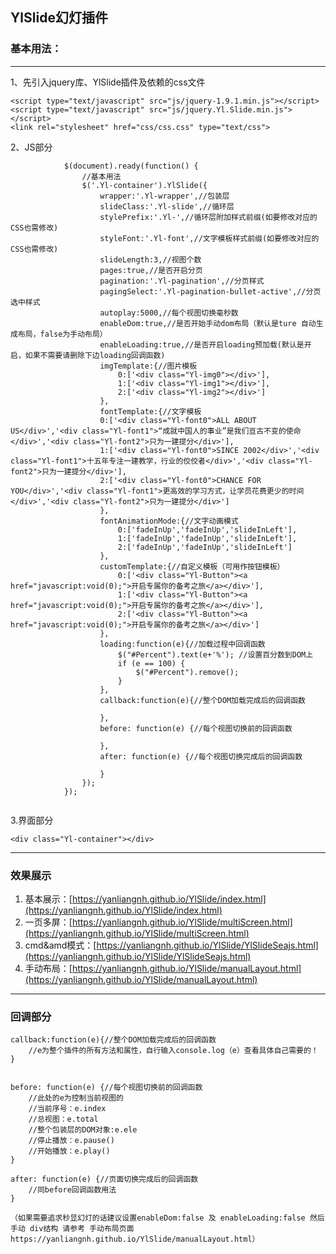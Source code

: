 ﻿YlSlide幻灯插件
---
### 基本用法：

---

1、先引入jquery库、YlSlide插件及依赖的css文件
```
<script type="text/javascript" src="js/jquery-1.9.1.min.js"></script>
<script type="text/javascript" src="js/jquery.Yl.Slide.min.js"></script>
<link rel="stylesheet" href="css/css.css" type="text/css">
```
2、JS部分

```
			$(document).ready(function() {
				//基本用法
				$('.Yl-container').YlSlide({
					wrapper:'.Yl-wrapper',//包装层
					slideClass:'.Yl-slide',//循环层
					stylePrefix:'.Yl-',//循环层附加样式前缀(如要修改对应的CSS也需修改)
					styleFont:'.Yl-font',//文字模板样式前缀(如要修改对应的CSS也需修改)
					slideLength:3,//视图个数
					pages:true,//是否开启分页
					pagination:'.Yl-pagination',//分页样式
					pagingSelect:'.Yl-pagination-bullet-active',//分页选中样式
					autoplay:5000,//每个视图切换毫秒数
					enableDom:true,//是否开始手动dom布局（默认是ture 自动生成布局，false为手动布局）
					enableLoading:true,//是否开启loading预加载(默认是开启，如果不需要请删除下边loading回调函数)
					imgTemplate:{//图片模板
						0:['<div class="Yl-img0"></div>'],
						1:['<div class="Yl-img1"></div>'],
						2:['<div class="Yl-img2"></div>']
					},
					fontTemplate:{//文字模板
					0:['<div class="Yl-font0">ALL ABOUT US</div>','<div class="Yl-font1">“成就中国人的事业”是我们亘古不变的使命</div>','<div class="Yl-font2">只为一建提分</div>'],
					1:['<div class="Yl-font0">SINCE 2002</div>','<div class="Yl-font1">十五年专注一建教学，行业的佼佼者</div>','<div class="Yl-font2">只为一建提分</div>'],
					2:['<div class="Yl-font0">CHANCE FOR YOU</div>','<div class="Yl-font1">更高效的学习方式，让学员花费更少的时间</div>','<div class="Yl-font2">只为一建提分</div>']
					},
					fontAnimationMode:{//文字动画模式
						0:['fadeInUp','fadeInUp','slideInLeft'],
						1:['fadeInUp','fadeInUp','slideInLeft'],
						2:['fadeInUp','fadeInUp','slideInLeft']
					},
					customTemplate:{//自定义模板（可用作按钮模板）
						0:['<div class="Yl-Button"><a href="javascript:void(0);">开启专属你的备考之旅</a></div>'],
						1:['<div class="Yl-Button"><a href="javascript:void(0);">开启专属你的备考之旅</a></div>'],
						2:['<div class="Yl-Button"><a href="javascript:void(0);">开启专属你的备考之旅</a></div>']
					},
					loading:function(e){//加载过程中回调函数
						$("#Percent").text(e+'%'); //设置百分数到DOM上
						if (e == 100) {
							$("#Percent").remove();
						}
					},
					callback:function(e){//整个DOM加载完成后的回调函数
												
					},
					before: function(e) {//每个视图切换前的回调函数
						
					}, 
					after: function(e) {//每个视图切换完成后的回调函数
						
					}
				});
			});


```
3.界面部分

```
<div class="Yl-container"></div>
```

---
### 效果展示

1. 基本展示：[https://yanliangnh.github.io/YlSlide/index.html](https://yanliangnh.github.io/YlSlide/index.html) 
2. 一页多屏：[https://yanliangnh.github.io/YlSlide/multiScreen.html](https://yanliangnh.github.io/YlSlide/multiScreen.html)
3. cmd&amd模式：[https://yanliangnh.github.io/YlSlide/YlSlideSeajs.html](https://yanliangnh.github.io/YlSlide/YlSlideSeajs.html)
4. 手动布局：[https://yanliangnh.github.io/YlSlide/manualLayout.html](https://yanliangnh.github.io/YlSlide/manualLayout.html) 
---

### 回调部分
```
callback:function(e){//整个DOM加载完成后的回调函数
	//e为整个插件的所有方法和属性，自行输入console.log（e）查看具体自己需要的！										
}
				
```


```
before: function(e) {//每个视图切换前的回调函数
    //此处的e为控制当前视图的
    //当前序号：e.index
    //总视图：e.total
    //整个包装层的DOM对象:e.ele
    //停止播放：e.pause()
    //开始播放：e.play()
}
```

```
after: function(e) {//页面切换完成后的回调函数
    //同before回调函数用法						
}
```

```
（如果需要追求秒显幻灯的话建议设置enableDom:false 及 enableLoading:false 然后手动 div结构 请参考 手动布局页面https://yanliangnh.github.io/YlSlide/manualLayout.html）

```



